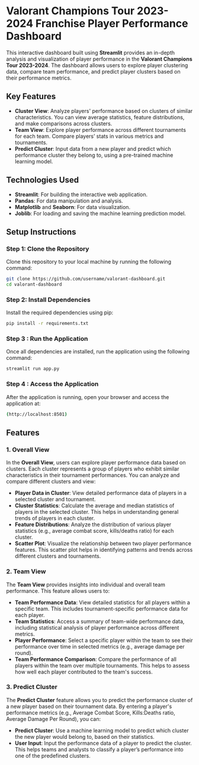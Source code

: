 # Valorant Champions Tour 2023-2024 Franchise Player Performance Dashboard

This interactive dashboard built using **Streamlit** provides an in-depth analysis and visualization of player performance in the **Valorant Champions Tour 2023-2024**. The dashboard allows users to explore player clustering data, compare team performance, and predict player clusters based on their performance metrics.

## Key Features
- **Cluster View**: Analyze players' performance based on clusters of similar characteristics. You can view average statistics, feature distributions, and make comparisons across clusters.
- **Team View**: Explore player performance across different tournaments for each team. Compare players’ stats in various metrics and tournaments.
- **Predict Cluster**: Input data from a new player and predict which performance cluster they belong to, using a pre-trained machine learning model.

## Technologies Used
- **Streamlit**: For building the interactive web application.
- **Pandas**: For data manipulation and analysis.
- **Matplotlib** and **Seaborn**: For data visualization.
- **Joblib**: For loading and saving the machine learning prediction model.

## Setup Instructions

### Step 1: Clone the Repository

Clone this repository to your local machine by running the following command:

```bash
git clone https://github.com/username/valorant-dashboard.git
cd valorant-dashboard
```

### Step 2: Install Dependencies
Install the required dependencies using pip:

```bash
pip install -r requirements.txt
```

### Step 3 : Run the Application
Once all dependencies are installed, run the application using the following command:

```bash
streamlit run app.py
```

### Step 4 : Access the Application
After the application is running, open your browser and access the application at:
```bash
(http://localhost:8501)
```


## Features

### 1. **Overall View**

In the **Overall View**, users can explore player performance data based on clusters. Each cluster represents a group of players who exhibit similar characteristics in their tournament performances. You can analyze and compare different clusters and view:

- **Player Data in Cluster**: View detailed performance data of players in a selected cluster and tournament.
- **Cluster Statistics**: Calculate the average and median statistics of players in the selected cluster. This helps in understanding general trends of players in each cluster.
- **Feature Distributions**: Analyze the distribution of various player statistics (e.g., average combat score, kills/deaths ratio) for each cluster.
- **Scatter Plot**: Visualize the relationship between two player performance features. This scatter plot helps in identifying patterns and trends across different clusters and tournaments.

### 2. **Team View**

The **Team View** provides insights into individual and overall team performance. This feature allows users to:

- **Team Performance Data**: View detailed statistics for all players within a specific team. This includes tournament-specific performance data for each player.
- **Team Statistics**: Access a summary of team-wide performance data, including statistical analysis of player performance across different metrics.
- **Player Performance**: Select a specific player within the team to see their performance over time in selected metrics (e.g., average damage per round).
- **Team Performance Comparison**: Compare the performance of all players within the team over multiple tournaments. This helps to assess how well each player contributed to the team's success.

### 3. **Predict Cluster**

The **Predict Cluster** feature allows you to predict the performance cluster of a new player based on their tournament data. By entering a player's performance metrics (e.g., Average Combat Score, Kills:Deaths ratio, Average Damage Per Round), you can:

- **Predict Cluster**: Use a machine learning model to predict which cluster the new player would belong to, based on their statistics.
- **User Input**: Input the performance data of a player to predict the cluster. This helps teams and analysts to classify a player’s performance into one of the predefined clusters.
